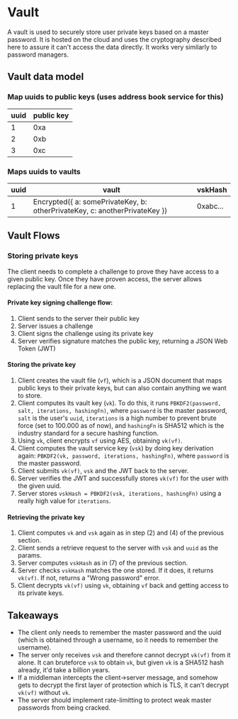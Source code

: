 # Vault

A vault is used to securely store user private keys based on a master password. It is hosted on the cloud and uses the cryptography described here to assure it can't access the data directly. It works very similarly to password managers.

## Vault data model

### Map uuids to public keys (uses address book service for this)

| uuid | public key |
|------|------------|
| 1    | 0xa        |
| 2    | 0xb        |
| 3    | 0xc        |

### Maps uuids to vaults

| uuid | vault                                                                            | vskHash  |
|------|----------------------------------------------------------------------------------|----------|
| 1    | Encrypted({   a: somePrivateKey,   b: otherPrivateKey,   c: anotherPrivateKey }) | 0xabc... |

## Vault Flows

### Storing private keys

The client needs to complete a challenge to prove they have access to a given public key. Once they have proven access, the server allows replacing the vault file for a new one.

#### Private key signing challenge flow:

1. Client sends to the server their public key
2. Server issues a challenge
3. Client signs the challenge using its private key
4. Server verifies signature matches the public key, returning a JSON Web Token (JWT)

#### Storing the private key

1. Client creates the vault file (`vf`), which is a JSON document that maps public keys to their private keys, but can also contain anything we want to store.
2. Client computes its vault key (`vk`). To do this, it runs `PBKDF2(password, salt, iterations, hashingFn)`, where `password` is the master password, `salt` is the user's `uuid`, `iterations` is a high number to prevent brute force (set to 100.000 as of now), and `hashingFn` is SHA512 which is the industry standard for a secure hashing function.
3. Using `vk`, client encrypts `vf` using AES, obtaining `vk(vf)`.
4. Client computes the vault service key (`vsk`) by doing key derivation again: `PBKDF2(vk, password, iterations, hashingFn)`, where `password` is the master password.
5. Client submits `vk(vf)`, `vsk` and the JWT back to the server.
6. Server verifies the JWT and successfully stores `vk(vf)` for the user with the given uuid.
7. Server stores `vskHash = PBKDF2(vsk, iterations, hashingFn)` using a really high value for `iterations`.

#### Retrieving the private key

1. Client computes `vk` and `vsk` again as in step (2) and (4) of the previous section.
2. Client sends a retrieve request to the server with `vsk` and `uuid` as the params.
3. Server computes `vskHash` as in (7) of the previous section.
4. Server checks `vskHash` matches the one stored. If it does, it returns `vk(vf)`. If not, returns a "Wrong password" error.
5. Client decrypts `vk(vf)` using `vk`, obtaining `vf` back and getting access to its private keys.

## Takeaways

- The client only needs to remember the master password and the uuid (which is obtained through a username, so it needs to remember the username).
- The server only receives `vsk` and therefore cannot decrypt `vk(vf)` from it alone. It can bruteforce `vsk` to obtain `vk`, but given `vk` is a SHA512 hash already, it'd take a billion years.
- If a middleman intercepts the client->server message, and somehow gets to decrypt the first layer of protection which is TLS, it can't decrypt `vk(vf)` without `vk`.
- The server should implement rate-limitting to protect weak master passwords from being cracked.
